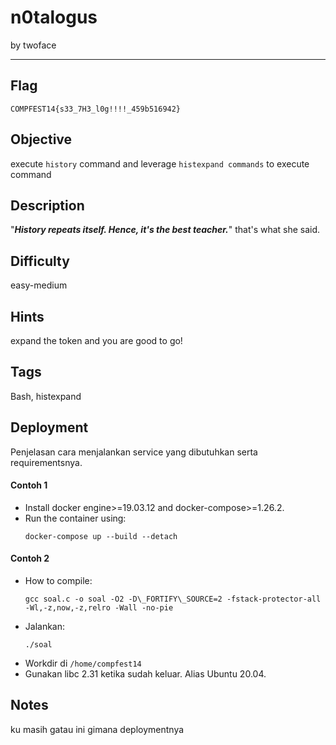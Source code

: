 # n0talogus

by twoface

---

## Flag

```
COMPFEST14{s33_7H3_l0g!!!!_459b516942}
```

## Objective
execute `history` command and leverage `histexpand commands` to execute command

## Description
"__*History repeats itself. Hence, it's the best teacher.*__" that's what she said.

## Difficulty
easy-medium

## Hints
expand the token and you are good to go!

## Tags
Bash, histexpand

## Deployment
Penjelasan cara menjalankan service yang dibutuhkan serta requirementsnya.

#### Contoh 1
- Install docker engine>=19.03.12 and docker-compose>=1.26.2.
- Run the container using:
    ```
    docker-compose up --build --detach
    ```

#### Contoh 2
- How to compile:
    ```
    gcc soal.c -o soal -O2 -D\_FORTIFY\_SOURCE=2 -fstack-protector-all -Wl,-z,now,-z,relro -Wall -no-pie
    ```
- Jalankan:
    ```
    ./soal
    ```
- Workdir di `/home/compfest14`
- Gunakan libc 2.31 ketika sudah keluar. Alias Ubuntu 20.04.

## Notes
ku masih gatau ini gimana deploymentnya
